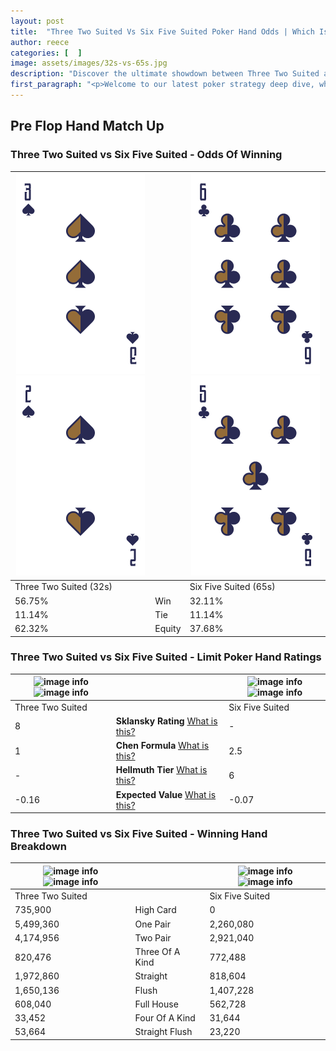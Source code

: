 ```yaml
---
layout: post
title:  "Three Two Suited Vs Six Five Suited Poker Hand Odds | Which Is The Better Hand In Poker? A Complete Guide"
author: reece
categories: [  ]
image: assets/images/32s-vs-65s.jpg
description: "Discover the ultimate showdown between Three Two Suited and Six Five Suited in poker! Uncover the odds, strategies, and scenarios where one hand triumphs over the other. Get ready to up your poker game with this thrilling analysis."
first_paragraph: "<p>Welcome to our latest poker strategy deep dive, where we're pitting two distinct hands against each other in a high-stakes showdown: Three Two Suited vs Six Five Suited.</p><p>In the dynamic world of poker, every decision counts, and knowing which hand holds the upper hand is key to your success at the table.</p><p>In this article, we'll dissect these two hands, explore the scenarios where one dominates the other, and equip you with the knowledge to make strategic choices that can tip the odds in your favor.</p><p>Get ready to unravel the intriguing dynamics of these poker hands and elevate your game to new heights.</p>"
---
```




[comment]: # (sp0)

## Pre Flop Hand Match Up

<div class="table hand-ratings" markdown="1"> 



### Three Two Suited vs Six Five Suited - Odds Of Winning


    
| ![image info](assets/images/hand1/3.png) ![image info](assets/images/hand1/2.png) |  | ![image info](assets/images/hand2/6.png) ![image info](assets/images/hand2/5.png) |
| -------- | -------- | -------- |
| Three Two Suited (32s) |  | Six Five Suited (65s) |
| 56.75% | Win | 32.11% |
| 11.14% | Tie | 11.14% |
| 62.32% | Equity | 37.68% |




[comment]: # (sp1)



### Three Two Suited vs Six Five Suited - Limit Poker Hand Ratings


    
| ![image info](https://www.riverpairs.com/assets/images/hand1/3.png) ![image info](https://www.riverpairs.com/assets/images/hand1/2.png) |  | ![image info](https://www.riverpairs.com/assets/images/hand2/6.png) ![image info](https://www.riverpairs.com/assets/images/hand2/5.png) |
| -------- | -------- | -------- |
| Three Two Suited |  | Six Five Suited |
| 8 | **Sklansky Rating** [What is this?](/sklansky-rating-explained) | - |
| 1 | **Chen Formula** [What is this?](/chen-formula-explained) | 2.5 |
| - | **Hellmuth Tier** [What is this?](/Hellmuth-tier-explained) | 6 |
| -0.16 | **Expected Value** [What is this?](/expected-value-explained) | -0.07 |




[comment]: # (sp2)



### Three Two Suited vs Six Five Suited - Winning Hand Breakdown


    
| ![image info](https://www.riverpairs.com/assets/images/hand1/3.png) ![image info](https://www.riverpairs.com/assets/images/hand1/2.png) |  | ![image info](https://www.riverpairs.com/assets/images/hand2/6.png) ![image info](https://www.riverpairs.com/assets/images/hand2/5.png) |
| -------- | -------- | -------- |
| Three Two Suited |  | Six Five Suited |
| 735,900 | High Card | 0 |
| 5,499,360 | One Pair | 2,260,080 |
| 4,174,956 | Two Pair | 2,921,040 |
| 820,476 | Three Of A Kind | 772,488 |
| 1,972,860 | Straight | 818,604 |
| 1,650,136 | Flush | 1,407,228 |
| 608,040 | Full House | 562,728 |
| 33,452 | Four Of A Kind | 31,644 |
| 53,664 | Straight Flush | 23,220 |




[comment]: # (sp3)



</div>

[comment]: # (sp4)



[comment]: # (sp5)

